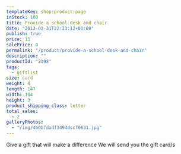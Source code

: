 ```yaml
---
templateKey: shop-product-page
inStock: 100
title: Provide a school desk and chair
date: "2013-03-31T22:23:12+01:00"
publish: true
price: 15
salePrice: 0
permalink: "/product/provide-a-school-desk-and-chair"
description: ""
productId: "2198"
tags:
  - giftlist
size: card
weight: 4
length: 147
width: 104
height: 3
product_shipping_class: letter
total_sales:
  - 2
galleryPhotos:
  - "/img/4b0bfdadf3494dscf0631.jpg"
---
```


Give a gift that will make a difference We will send you the gift card/s
